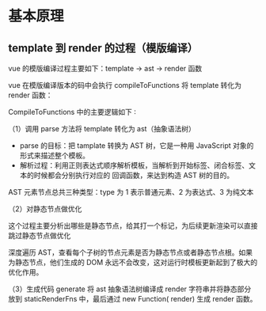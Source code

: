 # 基本原理

## template 到 render 的过程（模版编译）

vue 的模版编译过程主要如下：template -> ast -> render 函数

vue 在模版编译版本的码中会执行 compileToFunctions 将 template 转化为 render 函数：

CompileToFunctions 中的主要逻辑如下 ∶

（1）调用 parse 方法将 template 转化为 ast（抽象语法树）

- parse 的目标：把 tamplate 转换为 AST 树，它是一种用 JavaScript 对象的形式来描述整个模板。
- 解析过程：利用正则表达式顺序解析模板，当解析到开始标签、闭合标签、文本的时候都会分别执行对应的 回调函数，来达到构造 AST 树的目的。

AST 元素节点总共三种类型：type 为 1 表示普通元素、2 为表达式、3 为纯文本

（2）对静态节点做优化

这个过程主要分析出哪些是静态节点，给其打一个标记，为后续更新渲染可以直接跳过静态节点做优化

深度遍历 AST，查看每个子树的节点元素是否为静态节点或者静态节点根。如果为静态节点，他们生成的 DOM 永远不会改变，这对运行时模板更新起到了极大的优化作用。

（3）生成代码
generate 将 ast 抽象语法树编译成 render 字符串并将静态部分放到 staticRenderFns 中，最后通过 new Function( render) 生成 render 函数。
